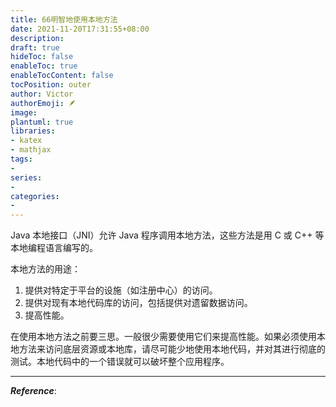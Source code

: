 ```yaml
---
title: 66明智地使用本地方法
date: 2021-11-20T17:31:55+08:00
description:
draft: true
hideToc: false
enableToc: true
enableTocContent: false
tocPosition: outer
author: Victor
authorEmoji: 🪶
image:
plantuml: true
libraries:
- katex
- mathjax
tags:
-
series:
-
categories:
-
---
```






Java 本地接口（JNI）允许 Java 程序调用本地方法，这些方法是用 C 或 C++ 等本地编程语言编写的。

本地方法的用途：

1. 提供对特定于平台的设施（如注册中心）的访问。
2. 提供对现有本地代码库的访问，包括提供对遗留数据访问。
3. 提高性能。

在使用本地方法之前要三思。一般很少需要使用它们来提高性能。如果必须使用本地方法来访问底层资源或本地库，请尽可能少地使用本地代码，并对其进行彻底的测试。本地代码中的一个错误就可以破坏整个应用程序。

---

***Reference***:
